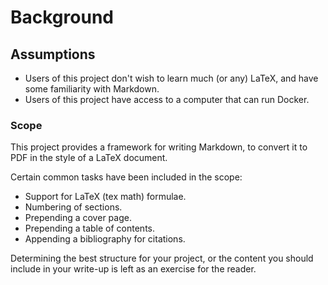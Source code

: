 # Background

## Assumptions

* Users of this project don't wish to learn much (or any) LaTeX, and have some familiarity with Markdown.
* Users of this project have access to a computer that can run Docker.

### Scope

This project provides a framework for writing Markdown, to convert it to PDF in the style of a LaTeX document.

Certain common tasks have been included in the scope:

* Support for LaTeX (tex math) formulae.
* Numbering of sections.
* Prepending a cover page.
* Prepending a table of contents.
* Appending a bibliography for citations.

Determining the best structure for your project, or the content you should include in your write-up is left as an exercise for the reader.

